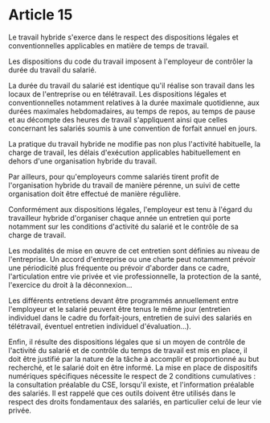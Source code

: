 # Article 15

  
Le travail hybride s'exerce dans le respect des dispositions légales et conventionnelles applicables en matière de temps de travail.

Les dispositions du code du travail imposent à l'employeur de contrôler la durée du travail du salarié.

La durée du travail du salarié est identique qu'il réalise son travail dans les locaux de l'entreprise ou en télétravail. Les dispositions légales et conventionnelles notamment relatives à la durée maximale quotidienne, aux durées maximales hebdomadaires, au temps de repos, au temps de pause et au décompte des heures de travail s'appliquent ainsi que celles concernant les salariés soumis à une convention de forfait annuel en jours.

La pratique du travail hybride ne modifie pas non plus l'activité habituelle, la charge de travail, les délais d'exécution applicables habituellement en dehors d'une organisation hybride du travail.

Par ailleurs, pour qu'employeurs comme salariés tirent profit de l'organisation hybride du travail de manière pérenne, un suivi de cette organisation doit être effectué de manière régulière.

Conformément aux dispositions légales, l'employeur est tenu à l'égard du travailleur hybride d'organiser chaque année un entretien qui porte notamment sur les conditions d'activité du salarié et le contrôle de sa charge de travail.

Les modalités de mise en œuvre de cet entretien sont définies au niveau de l'entreprise. Un accord d'entreprise ou une charte peut notamment prévoir une périodicité plus fréquente ou prévoir d'aborder dans ce cadre, l'articulation entre vie privée et vie professionnelle, la protection de la santé, l'exercice du droit à la déconnexion…

Les différents entretiens devant être programmés annuellement entre l'employeur et le salarié peuvent être tenus le même jour (entretien individuel dans le cadre du forfait-jours, entretien de suivi des salariés en télétravail, éventuel entretien individuel d'évaluation…).

Enfin, il résulte des dispositions légales que si un moyen de contrôle de l'activité du salarié et de contrôle du temps de travail est mis en place, il doit être justifié par la nature de la tâche à accomplir et proportionné au but recherché, et le salarié doit en être informé. La mise en place de dispositifs numériques spécifiques nécessite le respect de 2 conditions cumulatives : la consultation préalable du CSE, lorsqu'il existe, et l'information préalable des salariés. Il est rappelé que ces outils doivent être utilisés dans le respect des droits fondamentaux des salariés, en particulier celui de leur vie privée.

  

